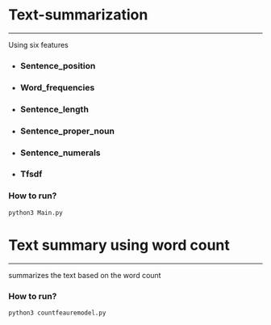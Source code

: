 # Text-summarization
----------------------
Using six features
- ### Sentence_position
- ### Word_frequencies
- ### Sentence_length
- ### Sentence_proper_noun
- ### Sentence_numerals
- ### Tfsdf

### How to run?

```python
python3 Main.py
```
# Text summary using word count
-------------------------------
summarizes the text based on the word count

### How to run?
```python
python3 countfeauremodel.py
```
